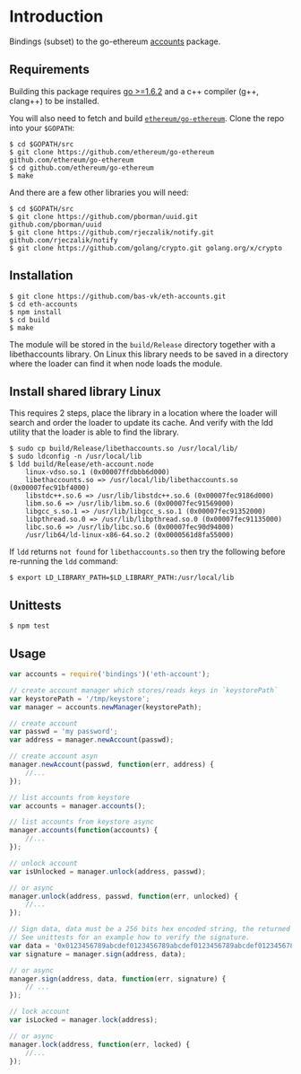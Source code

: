 # Introduction
Bindings (subset) to the go-ethereum [accounts](https://godoc.org/github.com/ethereum/go-ethereum/accounts) package.

## Requirements

Building this package requires [go >=1.6.2](https://golang.org/dl/) and a c++ compiler (g++, clang++) to be installed.

You will also need to fetch and build [`ethereum/go-ethereum`](https://github.com/ethereum/go-ethereum). Clone the repo into your `$GOPATH`:

```shell
$ cd $GOPATH/src
$ git clone https://github.com/ethereum/go-ethereum github.com/ethereum/go-ethereum
$ cd github.com/ethereum/go-ethereum
$ make
```

And there are a few other libraries you will need:

```shell
$ cd $GOPATH/src
$ git clone https://github.com/pborman/uuid.git github.com/pborman/uuid
$ git clone https://github.com/rjeczalik/notify.git github.com/rjeczalik/notify
$ git clone https://github.com/golang/crypto.git golang.org/x/crypto
```

## Installation

```shell
$ git clone https://github.com/bas-vk/eth-accounts.git
$ cd eth-accounts
$ npm install
$ cd build
$ make
```

The module will be stored in the `build/Release` directory together with a libethaccounts library. On Linux this library needs to be saved in a directory where the loader can find it when node loads the module.

## Install shared library Linux
This requires 2 steps, place the library in a location where the loader will search and order the loader to update its cache. And verify with the ldd utility that the loader is able to find the library.

```shell
$ sudo cp build/Release/libethaccounts.so /usr/local/lib/
$ sudo ldconfig -n /usr/local/lib
$ ldd build/Release/eth-account.node 
	linux-vdso.so.1 (0x00007ffdbbb6d000)
	libethaccounts.so => /usr/local/lib/libethaccounts.so (0x00007fec91bf4000)
	libstdc++.so.6 => /usr/lib/libstdc++.so.6 (0x00007fec9186d000)
	libm.so.6 => /usr/lib/libm.so.6 (0x00007fec91569000)
	libgcc_s.so.1 => /usr/lib/libgcc_s.so.1 (0x00007fec91352000)
	libpthread.so.0 => /usr/lib/libpthread.so.0 (0x00007fec91135000)
	libc.so.6 => /usr/lib/libc.so.6 (0x00007fec90d94000)
	/usr/lib64/ld-linux-x86-64.so.2 (0x0000561d8fa55000)
```

If `ldd` returns `not found` for `libethaccounts.so` then try the following before re-running the `ldd` command:

```shell
$ export LD_LIBRARY_PATH=$LD_LIBRARY_PATH:/usr/local/lib
```

## Unittests
```shell
$ npm test
```


## Usage
```js
var accounts = require('bindings')('eth-account');

// create account manager which stores/reads keys in `keystorePath`
var keystorePath = '/tmp/keystore';
var manager = accounts.newManager(keystorePath);

// create account
var passwd = 'my password';
var address = manager.newAccount(passwd);

// create account asyn
manager.newAccount(passwd, function(err, address) {
    //...
});

// list accounts from keystore
var accounts = manager.accounts();

// list accounts from keystore async
manager.accounts(function(accounts) {
    //...
});

// unlock account
var isUnlocked = manager.unlock(address, passwd);

// or async
manager.unlock(address, passwd, function(err, unlocked) {
    //...
});

// Sign data, data must be a 256 bits hex encoded string, the returned signature is also hex encoded.
// See unittests for an example how to verify the signature.
var data = '0x0123456789abcdef0123456789abcdef0123456789abcdef0123456789abcdef';
var signature = manager.sign(address, data);

// or async
manager.sign(address, data, function(err, signature) {
	// ...
});

// lock account
var isLocked = manager.lock(address);

// or async
manager.lock(address, function(err, locked) {
	//...
});
```

